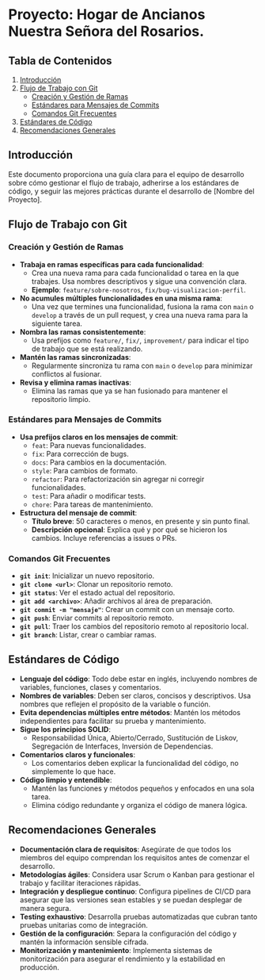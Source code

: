 # Proyecto: Hogar de Ancianos Nuestra Señora del Rosarios.

## Tabla de Contenidos
1. [Introducción](#introducción)
2. [Flujo de Trabajo con Git](#flujo-de-trabajo-con-git)
   - [Creación y Gestión de Ramas](#creación-y-gestión-de-ramas)
   - [Estándares para Mensajes de Commits](#estándares-para-mensajes-de-commits)
   - [Comandos Git Frecuentes](#comandos-git-frecuentes)
3. [Estándares de Código](#estándares-de-código)
4. [Recomendaciones Generales](#recomendaciones-generales)

## Introducción

Este documento proporciona una guía clara para el equipo de desarrollo sobre cómo gestionar el flujo de trabajo, adherirse a los estándares de código, y seguir las mejores prácticas durante el desarrollo de [Nombre del Proyecto].

## Flujo de Trabajo con Git

### Creación y Gestión de Ramas

- **Trabaja en ramas específicas para cada funcionalidad**:
  - Crea una nueva rama para cada funcionalidad o tarea en la que trabajes. Usa nombres descriptivos y sigue una convención clara.
  - **Ejemplo**: `feature/sobre-nosotros`, `fix/bug-visualizacion-perfil`.
- **No acumules múltiples funcionalidades en una misma rama**:
  - Una vez que termines una funcionalidad, fusiona la rama con `main` o `develop` a través de un pull request, y crea una nueva rama para la siguiente tarea.
- **Nombra las ramas consistentemente**:
  - Usa prefijos como `feature/`, `fix/`, `improvement/` para indicar el tipo de trabajo que se está realizando.
- **Mantén las ramas sincronizadas**:
  - Regularmente sincroniza tu rama con `main` o `develop` para minimizar conflictos al fusionar.
- **Revisa y elimina ramas inactivas**:
  - Elimina las ramas que ya se han fusionado para mantener el repositorio limpio.

### Estándares para Mensajes de Commits

- **Usa prefijos claros en los mensajes de commit**:
  - `feat`: Para nuevas funcionalidades.
  - `fix`: Para corrección de bugs.
  - `docs`: Para cambios en la documentación.
  - `style`: Para cambios de formato.
  - `refactor`: Para refactorización sin agregar ni corregir funcionalidades.
  - `test`: Para añadir o modificar tests.
  - `chore`: Para tareas de mantenimiento.
- **Estructura del mensaje de commit**:
  - **Título breve**: 50 caracteres o menos, en presente y sin punto final.
  - **Descripción opcional**: Explica qué y por qué se hicieron los cambios. Incluye referencias a issues o PRs.

### Comandos Git Frecuentes

- **`git init`**: Inicializar un nuevo repositorio.
- **`git clone <url>`**: Clonar un repositorio remoto.
- **`git status`**: Ver el estado actual del repositorio.
- **`git add <archivo>`**: Añadir archivos al área de preparación.
- **`git commit -m "mensaje"`**: Crear un commit con un mensaje corto.
- **`git push`**: Enviar commits al repositorio remoto.
- **`git pull`**: Traer los cambios del repositorio remoto al repositorio local.
- **`git branch`**: Listar, crear o cambiar ramas.

## Estándares de Código

- **Lenguaje del código**: Todo debe estar en inglés, incluyendo nombres de variables, funciones, clases y comentarios.
- **Nombres de variables**: Deben ser claros, concisos y descriptivos. Usa nombres que reflejen el propósito de la variable o función.
- **Evita dependencias múltiples entre métodos**: Mantén los métodos independientes para facilitar su prueba y mantenimiento.
- **Sigue los principios SOLID**:
  - Responsabilidad Única, Abierto/Cerrado, Sustitución de Liskov, Segregación de Interfaces, Inversión de Dependencias.
- **Comentarios claros y funcionales**:
  - Los comentarios deben explicar la funcionalidad del código, no simplemente lo que hace.
- **Código limpio y entendible**:
  - Mantén las funciones y métodos pequeños y enfocados en una sola tarea.
  - Elimina código redundante y organiza el código de manera lógica.

## Recomendaciones Generales

- **Documentación clara de requisitos**: Asegúrate de que todos los miembros del equipo comprendan los requisitos antes de comenzar el desarrollo.
- **Metodologías ágiles**: Considera usar Scrum o Kanban para gestionar el trabajo y facilitar iteraciones rápidas.
- **Integración y despliegue continuo**: Configura pipelines de CI/CD para asegurar que las versiones sean estables y se puedan desplegar de manera segura.
- **Testing exhaustivo**: Desarrolla pruebas automatizadas que cubran tanto pruebas unitarias como de integración.
- **Gestión de la configuración**: Separa la configuración del código y mantén la información sensible cifrada.
- **Monitorización y mantenimiento**: Implementa sistemas de monitorización para asegurar el rendimiento y la estabilidad en producción.
